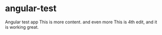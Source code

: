 angular-test
============

Angular test app
This is more content. and even more
This is 4th edit, and it is working great.
